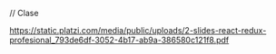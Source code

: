 // Clase

https://static.platzi.com/media/public/uploads/2-slides-react-redux-profesional_793de6df-3052-4b17-ab9a-386580c121f8.pdf
